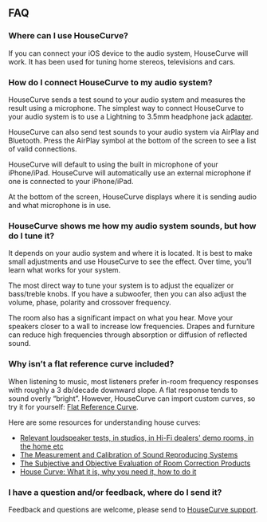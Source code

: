 ## FAQ

### Where can I use HouseCurve?
If you can connect your iOS device to the audio system, HouseCurve will work.  It has been used for tuning home stereos, televisions and cars. 

### How do I connect HouseCurve to my audio system?
HouseCurve sends a test sound to your audio system and measures the result using a microphone.  The simplest way to connect HouseCurve to your audio system is to use a Lightning to 3.5mm headphone jack [adapter](https://www.apple.com/ca/shop/product/MMX62AM/A/lightning-to-35mm-headphone-jack-adapter).

HouseCurve can also send test sounds to your audio system via AirPlay and Bluetooth.  Press the AirPlay symbol at the bottom of the screen to see a list of valid connections.

HouseCurve will default to using the built in microphone of your iPhone/iPad.  HouseCurve will automatically use an external microphone if one is connected to your iPhone/iPad.

At the bottom of the screen, HouseCurve displays where it is sending audio and what microphone is in use.

### HouseCurve shows me how my audio system sounds, but how do I tune it?
It depends on your audio system and where it is located.  It is best to make small adjustments and use HouseCurve to see the effect.  Over time, you’ll learn what works for your system.

The most direct way to tune your system is to adjust the equalizer or bass/treble knobs.  If you have a subwoofer, then you can also adjust the volume, phase, polarity and crossover frequency.

The room also has a significant impact on what you hear.  Move your speakers closer to a wall to increase low frequencies.  Drapes and furniture can reduce high frequencies through absorption or diffusion of reflected sound.

### Why isn’t a flat reference curve included?
When listening to music, most listeners prefer in-room frequency responses with roughly a 3 db/decade downward slope.  A flat response tends to sound overly “bright”.  However, HouseCurve can import custom curves, so try it for yourself: [Flat Reference Curve](/examples/flat.txt).

Here are some resources for understanding house curves:
* [Relevant loudspeaker tests, in studios, in Hi-Fi dealers' demo rooms, in the home etc](https://www.bksv.com/media/doc/17-197.pdf)
* [The Measurement and Calibration of Sound Reproducing Systems](http://www.aes.org/e-lib/browse.cfm?elib=17839)
* [The Subjective and Objective Evaluation of Room Correction Products](https://seanolive.blogspot.com/2009/11/subjective-and-objective-evaluation-of.html)
* [House Curve: What it is, why you need it, how to do it](https://www.hometheatershack.com/forums/rew-forum/96-house-curve-what-why-you-need-how-do.html)

### I have a question and/or feedback, where do I send it?
Feedback and questions are welcome, please send to [HouseCurve support](mailto:support@housecurve.com).

